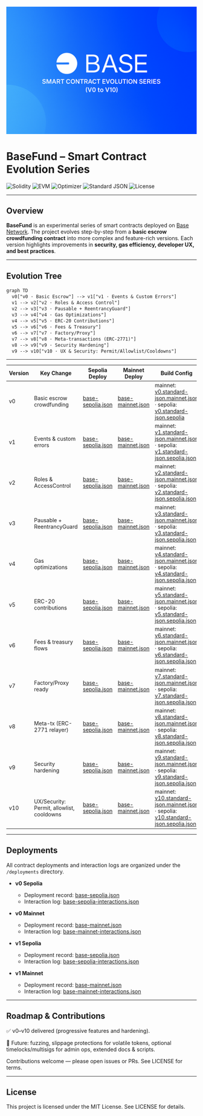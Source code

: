 ![BaseFund Banner](./assets/banner.png)

# BaseFund – Smart Contract Evolution Series

![Solidity](https://img.shields.io/badge/Solidity-0.8.24-informational)
![EVM](https://img.shields.io/badge/EVM-Cancún-blue)
![Optimizer](https://img.shields.io/badge/Optimizer-200_runs-brightgreen)
![Standard JSON](https://img.shields.io/badge/Verification-Standard%20JSON-success)
![License](https://img.shields.io/badge/License-MIT-lightgrey)

---

## Overview
**BaseFund** is an experimental series of smart contracts deployed on [Base Network](https://base.org).
The project evolves step-by-step from a **basic escrow crowdfunding contract** into more complex and feature-rich versions.
Each version highlights improvements in **security, gas efficiency, developer UX, and best practices**.

---

## Evolution Tree

```mermaid
graph TD
  v0["v0 · Basic Escrow"] --> v1["v1 · Events & Custom Errors"]
  v1 --> v2["v2 · Roles & Access Control"]
  v2 --> v3["v3 · Pausable + ReentrancyGuard"]
  v3 --> v4["v4 · Gas Optimizations"]
  v4 --> v5["v5 · ERC-20 Contributions"]
  v5 --> v6["v6 · Fees & Treasury"]
  v6 --> v7["v7 · Factory/Proxy"]
  v7 --> v8["v8 · Meta-transactions (ERC-2771)"]
  v8 --> v9["v9 · Security Hardening"]
  v9 --> v10["v10 · UX & Security: Permit/Allowlist/Cooldowns"]
```

---

| Version | Key Change                                | Sepolia Deploy                                           | Mainnet Deploy                                           | Build Config                                                                                                                                                                        |
| ------- | ----------------------------------------- | -------------------------------------------------------- | -------------------------------------------------------- | ----------------------------------------------------------------------------------------------------------------------------------------------------------------------------------- |
| v0      | Basic escrow crowdfunding                 | [base-sepolia.json](./deployments/v0/base-sepolia.json)  | [base-mainnet.json](./deployments/v0/base-mainnet.json)  | mainnet: [v0.standard-json.mainnet.json](./build-config/v0.standard-json.mainnet.json) · sepolia: [v0.standard-json.sepolia](./build-config/v0.standard-json.sepolia)               |
| v1      | Events & custom errors                    | [base-sepolia.json](./deployments/v1/base-sepolia.json)  | [base-mainnet.json](./deployments/v1/base-mainnet.json)  | mainnet: [v1.standard-json.mainnet.json](./build-config/v1.standard-json.mainnet.json) · sepolia: [v1.standard-json.sepolia.json](./build-config/v1.standard-json.sepolia.json)     |
| v2      | Roles & AccessControl                     | [base-sepolia.json](./deployments/v2/base-sepolia.json)  | [base-mainnet.json](./deployments/v2/base-mainnet.json)  | mainnet: [v2.standard-json.mainnet.json](./build-config/v2.standard-json.mainnet.json) · sepolia: [v2.standard-json.sepolia.json](./build-config/v2.standard-json.sepolia.json)     |
| v3      | Pausable + ReentrancyGuard                | [base-sepolia.json](./deployments/v3/base-sepolia.json)  | [base-mainnet.json](./deployments/v3/base-mainnet.json)  | mainnet: [v3.standard-json.mainnet.json](./build-config/v3.standard-json.mainnet.json) · sepolia: [v3.standard-json.sepolia.json](./build-config/v3.standard-json.sepolia.json)     |
| v4      | Gas optimizations                         | [base-sepolia.json](./deployments/v4/base-sepolia.json)  | [base-mainnet.json](./deployments/v4/base-mainnet.json)  | mainnet: [v4.standard-json.mainnet.json](./build-config/v4.standard-json.mainnet.json) · sepolia: [v4.standard-json.sepolia.json](./build-config/v4.standard-json.sepolia.json)     |
| v5      | ERC-20 contributions                      | [base-sepolia.json](./deployments/v5/base-sepolia.json)  | [base-mainnet.json](./deployments/v5/base-mainnet.json)  | mainnet: [v5.standard-json.mainnet.json](./build-config/v5.standard-json.mainnet.json) · sepolia: [v5.standard-json.sepolia.json](./build-config/v5.standard-json.sepolia.json)     |
| v6      | Fees & treasury flows                     | [base-sepolia.json](./deployments/v6/base-sepolia.json)  | [base-mainnet.json](./deployments/v6/base-mainnet.json)  | mainnet: [v6.standard-json.mainnet.json](./build-config/v6.standard-json.mainnet.json) · sepolia: [v6.standard-json.sepolia.json](./build-config/v6.standard-json.sepolia.json)     |
| v7      | Factory/Proxy ready                       | [base-sepolia.json](./deployments/v7/base-sepolia.json)  | [base-mainnet.json](./deployments/v7/base-mainnet.json)  | mainnet: [v7.standard-json.mainnet.json](./build-config/v7.standard-json.mainnet.json) · sepolia: [v7.standard-json.sepolia.json](./build-config/v7.standard-json.sepolia.json)     |
| v8      | Meta-tx (ERC-2771 relayer)                | [base-sepolia.json](./deployments/v8/base-sepolia.json)  | [base-mainnet.json](./deployments/v8/base-mainnet.json)  | mainnet: [v8.standard-json.mainnet.json](./build-config/v8.standard-json.mainnet.json) · sepolia: [v8.standard-json.sepolia.json](./build-config/v8.standard-json.sepolia.json)     |
| v9      | Security hardening                        | [base-sepolia.json](./deployments/v9/base-sepolia.json)  | [base-mainnet.json](./deployments/v9/base-mainnet.json)  | mainnet: [v9.standard-json.mainnet.json](./build-config/v9.standard-json.mainnet.json) · sepolia: [v9.standard-json.sepolia.json](./build-config/v9.standard-json.sepolia.json)     |
| v10     | UX/Security: Permit, allowlist, cooldowns | [base-sepolia.json](./deployments/v10/base-sepolia.json) | [base-mainnet.json](./deployments/v10/base-mainnet.json) | mainnet: [v10.standard-json.mainnet.json](./build-config/v10.standard-json.mainnet.json) · sepolia: [v10.standard-json.sepolia.json](./build-config/v10.standard-json.sepolia.json) |

---

## Deployments

All contract deployments and interaction logs are organized under the `/deployments` directory.

- **v0 Sepolia**
  - Deployment record: [base-sepolia.json](./deployments/v0/base-sepolia.json)
  - Interaction log: [base-sepolia-interactions.json](./deployments/v0/base-sepolia-interactions.json)

- **v0 Mainnet**
  - Deployment record: [base-mainnet.json](./deployments/v0/base-mainnet.json)
  - Interaction log: [base-mainnet-interactions.json](./deployments/v0/base-mainnet-interactions.json)

- **v1 Sepolia**
  - Deployment record: [base-sepolia.json](./deployments/v1/base-sepolia.json)
  - Interaction log: [base-sepolia-interactions.json](./deployments/v1/base-sepolia-interactions.json)

- **v1 Mainnet**
  - Deployment record: [base-mainnet.json](./deployments/v1/base-mainnet.json)
  - Interaction log: [base-mainnet-interactions.json](./deployments/v1/base-mainnet-interactions.json)


--- 

## Roadmap & Contributions

✅ v0–v10 delivered (progressive features and hardening).

🧪 Future: fuzzing, slippage protections for volatile tokens, optional timelocks/multisigs for admin ops, extended docs & scripts.

Contributions welcome — please open issues or PRs. See LICENSE for terms.
 
---

## License

This project is licensed under the MIT License.
See LICENSE for details.
